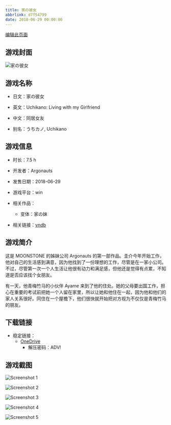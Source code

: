 ```yaml
---
title: 家の彼女
abbrlink: d7f54799
date: 2018-06-29 00:00:00
---
```

[编辑此页面](https://github.com/ACG-3/ADV3-source/blob/main/source/_posts/games/%E5%AE%B6%E3%81%AE%E5%BD%BC%E5%A5%B3.md)

## 游戏封面

![家の彼女](https://pan.timero.xyz/d/onedrive/img_lib_001/%E5%AE%B6%E3%81%AE%E5%BD%BC%E5%A5%B3_cover.avif)


## 游戏名称

- 日文：家の彼女
- 英文：Uchikano: Living with my Girlfriend
- 中文：同居女友

- 别名：うちカノ, Uchikano


## 游戏信息

- 时长：7.5 h
- 开发者：Argonauts
- 发售日期：2018-06-29
- 游戏平台：win
- 相关作品：
   - 变体：家の妹

- 相关链接：[vndb](https://vndb.org/v22658)


## 游戏简介

这是 MOONSTONE 的姊妹公司 Argonauts 的第一部作品。圭介今年开始工作，他对自己的生活感到满意，因为他找到了一份理想的工作，尽管是在一家小公司。不过，尽管第一次一个人生活让他很有动力和满足感，但他还是觉得有点累，不知道是否应该找个女朋友。

有一天，他青梅竹马的小伙伴 Ayame 来到了他的住处。她的父母要出国工作，担心在重要的考试前把她一个人留在家里，所以让她和他住在一起，因为他和他们的家人关系很好。同住在一个屋檐下，他们很快就开始把对方视为不仅仅是青梅竹马的朋友。




## 下载链接

- 稳定链接：
    - [OneDrive](https://pan.timero.xyz/onedrive/adv_lib_001/%E5%AE%B6%E3%81%AE%E5%BD%BC%E5%A5%B3)
        - 解压密码：ADV!



## 游戏截图


![Screenshot 1](https://pan.timero.xyz/d/onedrive/img_lib_001/%E5%AE%B6%E3%81%AE%E5%BD%BC%E5%A5%B3_Screenshot_1.avif)

![Screenshot 2](https://pan.timero.xyz/d/onedrive/img_lib_001/%E5%AE%B6%E3%81%AE%E5%BD%BC%E5%A5%B3_Screenshot_2.avif)

![Screenshot 3](https://pan.timero.xyz/d/onedrive/img_lib_001/%E5%AE%B6%E3%81%AE%E5%BD%BC%E5%A5%B3_Screenshot_3.avif)

![Screenshot 4](https://pan.timero.xyz/d/onedrive/img_lib_001/%E5%AE%B6%E3%81%AE%E5%BD%BC%E5%A5%B3_Screenshot_4.avif)

![Screenshot 5](https://pan.timero.xyz/d/onedrive/img_lib_001/%E5%AE%B6%E3%81%AE%E5%BD%BC%E5%A5%B3_Screenshot_5.avif)


